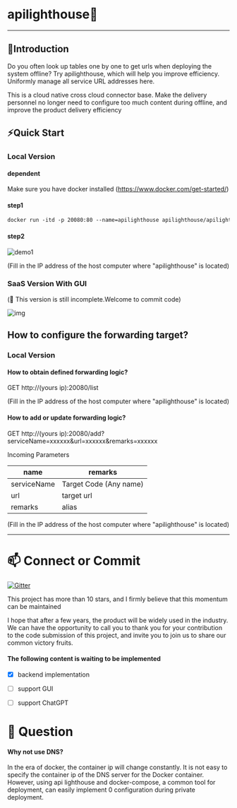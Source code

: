 # apilighthouse🔭


-----------------------

## 👋Introduction
Do you often look up tables one by one to get urls when deploying the system offline? Try apilighthouse, which will help you improve efficiency. Uniformly manage all service URL addresses here.

This is a cloud native cross cloud connector base.
Make the delivery personnel no longer need to configure too much content during offline, and improve the product delivery efficiency

## ⚡Quick Start

### Local Version

#### dependent

Make sure you have docker installed (https://www.docker.com/get-started/)

#### step1

```markdown
docker run -itd -p 20080:80 --name=apilighthouse apilighthouse/apilighthouse
```

#### step2

![demo1](https://user-images.githubusercontent.com/103189101/211203987-145e4c46-55e1-4fdd-a38b-3c07dca39b7c.gif)

(Fill in the IP address of the host computer where "apilighthouse" is located)

### SaaS Version With GUI

(🤔 This version is still incomplete.Welcome to commit code)

![img](https://user-images.githubusercontent.com/103189101/211203994-a27f35df-24d1-4250-8388-7825b597d7ec.png)

## How to configure the forwarding target?

### Local Version

#### How to obtain defined forwarding logic?


GET http://(yours ip):20080/list

(Fill in the IP address of the host computer where "apilighthouse" is located)


#### How to add or update forwarding logic?

GET http://(yours ip):20080/add?serviceName=xxxxxx&url=xxxxxx&remarks=xxxxxx

Incoming Parameters

|  name   | remarks  |
|  ----  | ----  |
| serviceName | Target Code (Any name) |
| url | target url |
| remarks | alias |

(Fill in the IP address of the host computer where "apilighthouse" is located)

---------------------------------
# 📫 Connect or Commit

[![Gitter](https://badges.gitter.im/apilighthouse/community.svg)](https://gitter.im/apilighthouse/community?utm_source=badge&utm_medium=badge&utm_campaign=pr-badge)

This project has more than 10 stars, and I firmly believe that this momentum can be maintained

I hope that after a few years, the product will be widely used in the industry. We can have the opportunity to call you to thank you for your contribution to the code submission of this project, and invite you to join us to share our common victory fruits.

#### The following content is waiting to be implemented

- [x] backend implementation

- [ ] support GUI

- [ ] support ChatGPT 

# 💬 Question

#### Why not use DNS?

In the era of docker, the container ip will change constantly. It is not easy to specify the container ip of the DNS server for the Docker container. However, using api lighthouse and docker-compose, a common tool for deployment, can easily implement 0 configuration during private deployment.
